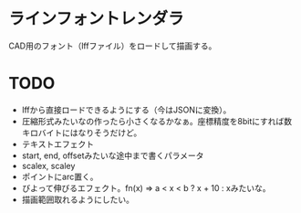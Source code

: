# ラインフォントレンダラ

CAD用のフォント（lffファイル）をロードして描画する。

# TODO

 * lffから直接ロードできるようにする（今はJSONに変換）。
 * 圧縮形式みたいなの作ったら小さくなるかなぁ。座標精度を8bitにすれば数キロバイトにはなりそうだけど。
 * テキストエフェクト
  * start, end, offsetみたいな途中まで書くパラメータ
  * scalex, scaley
  * ポイントにarc置く。
  * びよって伸びるエフェクト。fn(x) => a < x < b ? x + 10 : xみたいな。
 * 描画範囲取れるようにしたい。

